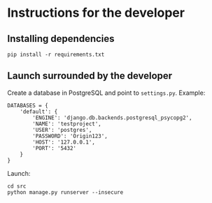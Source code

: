 # Instructions for the developer
## Installing dependencies
```
pip install -r requirements.txt
```
## Launch surrounded by the developer
Create a database in PostgreSQL and point to `settings.py`. Example:
```
DATABASES = {
    'default': {
        'ENGINE': 'django.db.backends.postgresql_psycopg2',
        'NAME': 'testproject',
        'USER': 'postgres',
        'PASSWORD': 'Origin123',
        'HOST': '127.0.0.1',
        'PORT': '5432'
    }
}
```
Launch:
```
cd src
python manage.py runserver --insecure
```
